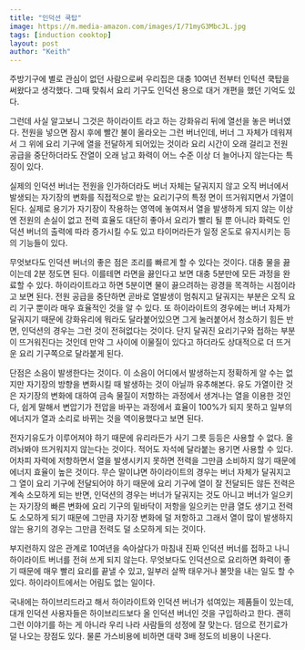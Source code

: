 ```yaml
---
title: "인덕션 쿡탑"
image: https://m.media-amazon.com/images/I/71myG3MbcJL.jpg
tags: [induction cooktop]
layout: post
author: "Keith"
---
```


주방기구에 별로 관심이 없던 사람으로써 우리집은 대충 10여년 전부터 인턱션 쿡탑을 써왔다고 생각했다. 그때 맞춰서 요리 기구도 인덕션 용으로 대거 개편을 했던 기억도 있다.

그런데 사실 알고보니 그것은 하이라이트 라고 하는 강화유리 뒤에 열선을 놓은 버너였다. 전원을 넣으면 잠시 후에 빨간 불이 올라오는 그런 버너인데, 버너 그 자체가 데워져서 그 위에 요리 기구에 열을 전달하게 되어있는 것이라 요리 시간이 오래 걸리고 전원 공급을 중단하더라도 잔열이 오래 남고 화력이 어느 수준 이상 더 늘어나지 않는다는 특징이 있다. 

실제의 인덕션 버너는 전원을 인가하더라도 버너 자체는 달궈지지 않고 오직 버너에서 발생되는 자기장의 변화를 직접적으로 받는 요리기구의 특정 면이 뜨거워지면서 가열이 된다. 실제로 용기가 자기장이 작용하는 영역에 놓여져서 열을 발생하게 되지 않는 이상엔 전원의 손실이 없고 전력 효율도 대단히 좋아서 요리가 빨리 될 뿐 아니라 화력도 인덕션 버너의 출력에 따라 증가시킬 수도 있고 타이머라든가 일정 온도로 유지시키는 등의 기능들이 있다.

무엇보다도 인덕션 버너의 좋은 점은 조리를 빠르게 할 수 있다는 것이다. 대충 물을 끓이는데 2분 정도면 된다. 이를테면 라면을 끓인다고 보면 대충 5분만에 모든 과정을 완료할 수 있다. 하이라이트라고 하면 5분이면 물이 끓으려하는 광경을 목격하는 시점이라고 보면 된다. 전원 공급을 중단하면 곧바로 열발생이 멈춰지고 달궈지는 부분은 오직 요리 기구 뿐이라 매우 효율적인 것을 알 수 있다. 또 하이라이트의 경우에는 버너 자체가 달궈지기 때문에 강화유리에 뭐라도 달라붙어있으면 그게 눌러붙어서 청소하기 힘든 반면, 인덕션의 경우는 그런 것이 전혀없다는 것이다. 단지 달궈진 요리기구와 접하는 부분이 뜨거워진다는 것인데 만약 그 사이에 이물질이 있다고 하더라도 상대적으로 더 뜨거운 요리 기구쪽으로 달라붙게 된다. 

단점은 소음이 발생한다는 것이다. 이 소음이 어디에서 발생하는지 정확하게 알 수는 없지만 자기장의 방향을 변화시킬 때 발생하는 것이 아닐까 유추해본다. 유도 가열이란 것은 자기장의 변화에 대하여 금속 물질이 저항하는 과정에서 생겨나는 열을 이용한 것인다, 쉽게 말해서 변압기가 전압을 바꾸는 과정에서 효율이 100%가 되지 못하고 일부의 에너지가 열과 소리로 바뀌는 것을 역이용했다고 보면 된다. 

전자기유도가 이루어져야 하기 때문에 유리라든가 사기 그릇 등등은 사용할 수 없다. 올려놔봐야 뜨거워지지 않는다는 것이다. 적어도 자석에 달라붙는 용기면 사용할 수 있다. 어차피 자력에 저항하면서 열을 발생시키지 못하면 전력을 그만큼 소비하지 않기 때문에 에너지 효율이 높은 것이다. 무슨 말이냐면 하이라이트의 경우는 버너 자체가 달궈지고 그 열이 요리 기구에 전달되어야 하기 때문에 요리 기구에 열이 잘 전달되든 않든 전력은 계속 소모하게 되는 반면, 인덕션의 경우는 버너가 달궈지는 것도 아니고 버너가 일으키는 자기장의 빠른 변화에 요리 기구의 밑바닥이 저항을 일으키는 만큼 열도 생기고 전력도 소모하게 되기 때문에 그만큼 자기장 변화에 덜 저항하고 그래서 열이 많이 발생하지 않는 용기의 경우는 그만큼 전력도 덜 소모하게 되는 것이다. 

부지런하지 않은 관계로 10여년을 속아살다가 마침내 진짜 인덕션 버너를 접하고 나니 하이라이트 버너를 전혀 쓰게 되지 않는다. 무엇보다도 인덕션으로 요리하면 화력이 좋기 때문에 매우 빨리 요리를 끝낼 수 있고, 일부러 살짝 태우거나 불맛을 내는 일도 할 수 있다. 하이라이트에서는 어림도 없는 일이다. 

국내에는 하이브리드라고 해서 하이라이트와 인덕션 버너가 섞여있는 제품들이 있는데, 대개 인덕션 사용자들은 하이브리드보다 올 인덕션 버너인 것을 구입하라고 한다. 괜히 그런 이야기를 하는 게 아니라 우리 나라 사람들의 성정에 잘 맞는다. 덤으로 전기료가 덜 나오는 장점도 있다. 물론 가스비용에 비하면 대략 3배 정도의 비용이 나온다. 
